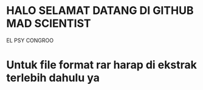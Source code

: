# HALO SELAMAT DATANG DI GITHUB MAD SCIENTIST
EL PSY CONGROO
# Untuk file format rar harap di ekstrak terlebih dahulu ya
